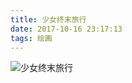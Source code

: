 ```yaml
---
title: 少女终末旅行
date: 2017-10-16 23:17:13
tags: 绘画
---
```

![少女终末旅行](https://img1.zain.red/10.16/1.jpg)
